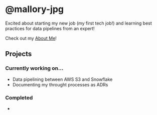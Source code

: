 # @mallory-jpg
Excited about starting my new job (my first tech job!) and learning best practices for data pipelines from an expert!

Check out my [About Me](https://mallory-jpg.github.io/about-me)!

## Projects
### Currently working on...
* Data pipelining between AWS S3 and Snowflake
* Documenting my throught processes as ADRs


### Completed 
* 
